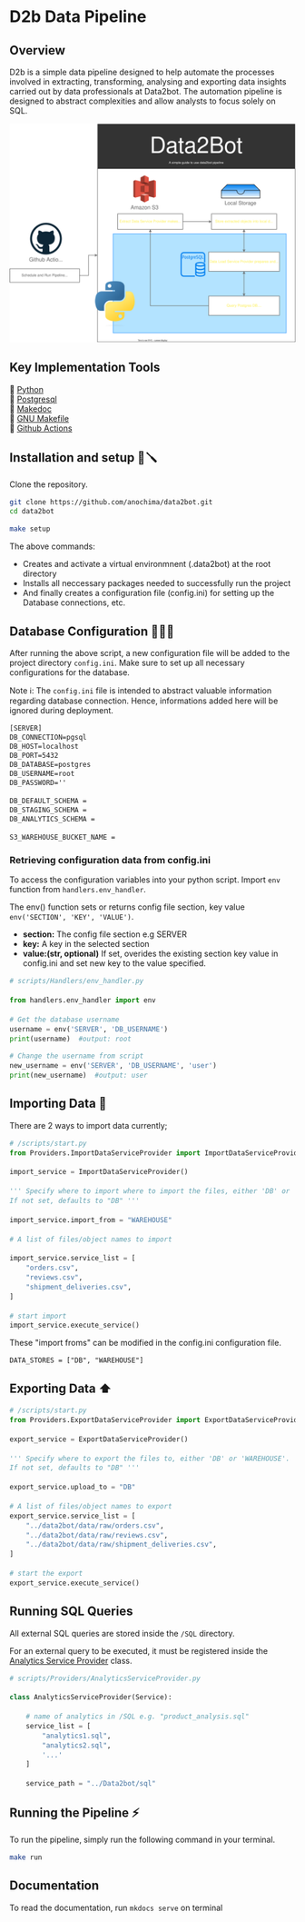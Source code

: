 # D2b Data Pipeline
## **Overview**
D2b is a simple data pipeline designed to help automate the processes involved in extracting, transforming, analysing and exporting data insights carried out by data professionals at Data2bot. The automation pipeline is designed to abstract complexities and allow analysts to focus solely on SQL.

<img src='docs/assets/system.svg' alt='System flow'>

## Key Implementation Tools
🏁  <a href='https://python.org'> Python </a> <br>
🏁   <a href='https://www.postgresql.org'> Postgresql </a> <br>
🏁  <a href='https://squidfunk.github.io/mkdocs-material/getting-started/'> Makedoc </a><br>
🏁  <a href='https://www.gnu.org/software/make/manual/make.html'> GNU Makefile </a><br>
🏁  <a href='https://www.github.com'> Github Actions </a>

## Installation and setup 🔩🪛
Clone the repository.
```bash 
git clone https://github.com/anochima/data2bot.git
cd data2bot
```

```bash
make setup
```
The above commands: 

* Creates and activate a virtual environmnent (.data2bot) at the root directory
* Installs all neccessary packages needed to successfully run the project
* And finally creates a configuration file (config.ini) for setting up the Database connections, etc.

## **Database Configuration** 👨🏽‍💻
After running the above script, a new configuration file will be added to the project directory `config.ini`. Make sure to set up all necessary configurations for the database. 


Note ℹ️: The `config.ini` file is intended to abstract valuable information regarding database connection. 
Hence, informations added here will be ignored during deployment.


```MD
[SERVER]
DB_CONNECTION=pgsql
DB_HOST=localhost
DB_PORT=5432
DB_DATABASE=postgres
DB_USERNAME=root
DB_PASSWORD=''

DB_DEFAULT_SCHEMA =
DB_STAGING_SCHEMA =
DB_ANALYTICS_SCHEMA =  

S3_WAREHOUSE_BUCKET_NAME =

```
### Retrieving configuration data from config.ini
To access the configuration variables into your python script. Import `env` function from `handlers.env_handler`.

The env() function sets or returns config file section, key value `env('SECTION', 'KEY', 'VALUE')`.

* **section:** The config file section e.g SERVER
* **key:** A key in the selected section
* **value:(str, optional)** If set, overides the existing section key value in config.ini and set new key to the value specified.

```python
# scripts/Handlers/env_handler.py

from handlers.env_handler import env

# Get the database username
username = env('SERVER', 'DB_USERNAME')
print(username)  #output: root 
```
```python
# Change the username from script
new_username = env('SERVER', 'DB_USERNAME', 'user')
print(new_username)  #output: user

```
## Importing Data 🏬
There are 2 ways to import data currently;

```python
# /scripts/start.py
from Providers.ImportDataServiceProvider import ImportDataServiceProvider

import_service = ImportDataServiceProvider()

''' Specify where to import where to import the files, either 'DB' or 'WAREHOUSE'. 
If not set, defaults to "DB" '''

import_service.import_from = "WAREHOUSE"

# A list of files/object names to import

import_service.service_list = [
    "orders.csv",
    "reviews.csv",
    "shipment_deliveries.csv",
]

# start import
import_service.execute_service()
```

These "import froms" can be modified in the config.ini configuration file.
```
DATA_STORES = ["DB", "WAREHOUSE"]
```

## Exporting Data ⬆️

```python
# /scripts/start.py
from Providers.ExportDataServiceProvider import ExportDataServiceProvider

export_service = ExportDataServiceProvider()

''' Specify where to export the files to, either 'DB' or 'WAREHOUSE'. 
If not set, defaults to "DB" '''

export_service.upload_to = "DB"

# A list of files/object names to export
export_service.service_list = [
    "../data2bot/data/raw/orders.csv",
    "../data2bot/data/raw/reviews.csv",
    "../data2bot/data/raw/shipment_deliveries.csv",
]

# start the export
export_service.execute_service()

```

## Running SQL Queries
All external SQL queries are stored inside the `/SQL` directory.

For an external query to be executed, it must be registered inside the <a href="https://github.com/anochima/data2bot/blob/master/providers/AnalyticsServiceProvider.py" target='_blank'> Analytics Service Provider</a> class.

```python
# scripts/Providers/AnalyticsServiceProvider.py

class AnalyticsServiceProvider(Service):

    # name of analytics in /SQL e.g. "product_analysis.sql"
    service_list = [
        "analytics1.sql",
        "analytics2.sql",
        '...'
    ]

    service_path = "../Data2bot/sql"
```
## Running the Pipeline ⚡️
To run the pipeline, simply run the following command in your terminal.
```bash
make run
```

## Documentation
To read the documentation, run `mkdocs serve` on terminal